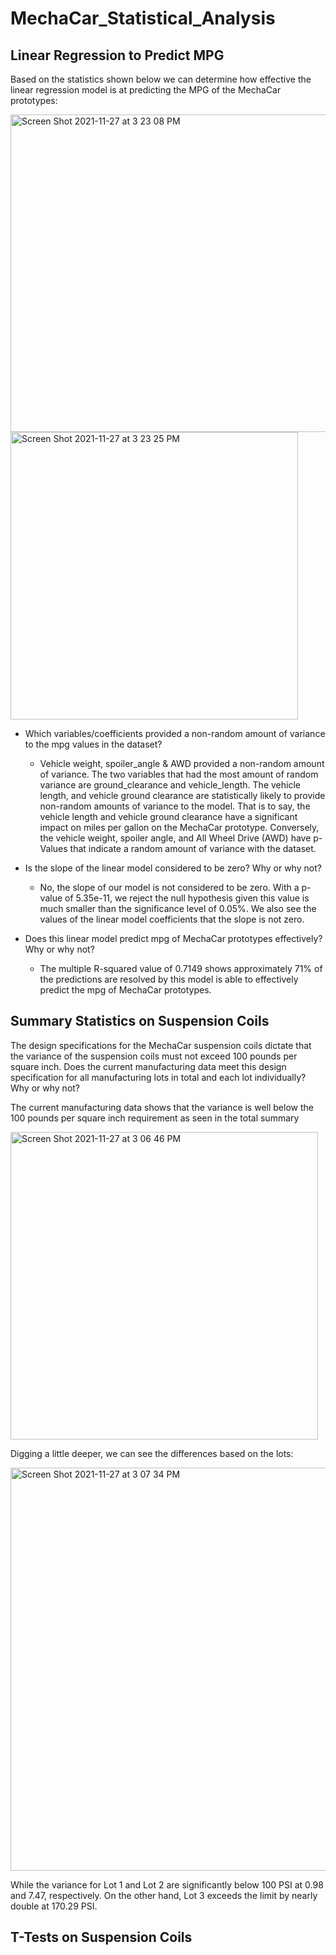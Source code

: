 # MechaCar_Statistical_Analysis

## Linear Regression to Predict MPG

Based on the statistics shown below we can determine how effective the linear regression model is at predicting the MPG of the MechaCar prototypes:

<img width="508" alt="Screen Shot 2021-11-27 at 3 23 08 PM" src="https://user-images.githubusercontent.com/89358080/143721232-884ec94d-bc25-4c8f-a540-6a0266bee1eb.png"> <img width="460" alt="Screen Shot 2021-11-27 at 3 23 25 PM" src="https://user-images.githubusercontent.com/89358080/143721237-fcf64c6c-c21d-4dc4-b122-bf35b856beff.png">

- Which variables/coefficients provided a non-random amount of variance to the mpg values in the dataset?

    - Vehicle weight, spoiler_angle & AWD provided a non-random amount of variance. The two variables that had the most amount of random variance are ground_clearance and vehicle_length. The vehicle length, and vehicle ground clearance are statistically likely to provide non-random amounts of variance to the model. That is to say, the vehicle length and vehicle ground clearance have a significant impact on miles per gallon on the MechaCar prototype. Conversely, the vehicle weight, spoiler angle, and All Wheel Drive (AWD) have p-Values that indicate a random amount of variance with the dataset.

- Is the slope of the linear model considered to be zero? Why or why not?

    - No, the slope of our model is not considered to be zero. With a p-value of 5.35e-11, we reject the null hypothesis given this value is much smaller than the significance level of 0.05%. We also see the values of the linear model coefficients that the slope is not zero.

- Does this linear model predict mpg of MechaCar prototypes effectively? Why or why not?

    - The multiple R-squared value of 0.7149 shows approximately 71% of the predictions are resolved by this model is able to effectively predict the mpg of MechaCar prototypes. 

## Summary Statistics on Suspension Coils

The design specifications for the MechaCar suspension coils dictate that the variance of the suspension coils must not exceed 100 pounds per square inch. Does the current manufacturing data meet this design specification for all manufacturing lots in total and each lot individually? Why or why not?

The current manufacturing data shows that the variance is well below the 100 pounds per square inch requirement as seen in the total summary

<img width="492" alt="Screen Shot 2021-11-27 at 3 06 46 PM" src="https://user-images.githubusercontent.com/89358080/143720788-63e1dc52-33a0-4e6c-b6e9-e501e2d66aa5.png">

Digging a little deeper, we can see the differences based on the lots:

<img width="645" alt="Screen Shot 2021-11-27 at 3 07 34 PM" src="https://user-images.githubusercontent.com/89358080/143720813-4297bc7e-fdd2-4ea1-a73c-0742dac56766.png">

While the variance for Lot 1 and Lot 2 are significantly below 100 PSI at 0.98 and 7.47, respectively. On the other hand, Lot 3 exceeds the limit by nearly double at 170.29 PSI.

## T-Tests on Suspension Coils

